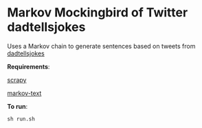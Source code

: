 # Markov Mockingbird of Twitter dadtellsjokes

Uses a Markov chain to generate sentences based on tweets from [dadtellsjokes](https://mobile.twitter.com/dadtellsjokes)

**Requirements**:

[scrapy](https://scrapy.org/)

[markov-text](https://github.com/codebox/markov-text)

**To run**:
```
sh run.sh
```
